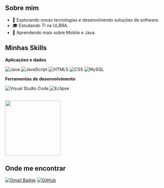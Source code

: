 ## Sobre mim

- 🤔 Explorando novas tecnologias e desenvolvendo soluções de software.
- 🎓 Estudando TI na ULBRA.
- 🌱 Aprendendo mais sobre Mobile e Java.

## Minhas Skills

**Aplicações e dados**

![Java](https://img.shields.io/badge/-Java-333333?style=flat&logo=Java&logoColor=007396)
![JavaScript](https://img.shields.io/badge/-JavaScript-333333?style=flat&logo=javascript)
![HTML5](https://img.shields.io/badge/-HTML5-333333?style=flat&logo=HTML5)
![CSS](https://img.shields.io/badge/-CSS-333333?style=flat&logo=CSS3&logoColor=1572B6)
![MySQL](https://img.shields.io/badge/-MySQL-333333?style=flat&logo=mysql)

**Ferramentas de desenvolvimento**

![Visual Studio Code](https://img.shields.io/badge/-Visual%20Studio%20Code-333333?style=flat&logo=visual-studio-code&logoColor=007ACC)
![Eclipse](https://img.shields.io/badge/-Eclipse-333333?style=flat&logo=eclipse-ide&logoColor=2C2255)


<br/>

<a href="https://github.com/GueriniFiles" title="Perfil do Diego">
  <img height="180em" src="[https://github-readme-stats.vercel.app/api?username=iuricode&theme=dracula&show_icons=true](https://github-readme-stats.vercel.app/api?username=guerinifiles&theme=dracula&show_icons=true&hide_border=true&count_private=true)" />
</a>

## Onde me encontrar

[![Gmail Badge](https://img.shields.io/badge/-seuemail@email.com-006bed?style=flat-square&logo=Gmail&logoColor=white&link=mailto:SEU-EMAIL)](mailto:diegoangeliguerini@gmail.com)
[![GitHub](https://img.shields.io/github/followers/iuricode?label=follow&style=social)](https://github.com/GueriniFiles)
